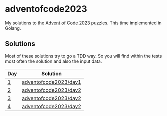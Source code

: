 # adventofcode2023

My solutions to the [Advent of Code 2023](https://adventofcode.com/2023) puzzles. This time implemented in Golang.

## Solutions 

Most of these solutions try to go a TDD way. So you will find within the tests most often the solution and also the input data.

| Day | Solution | 
| --- | -------- |
| [1](https://adventofcode.com/2023/day/1)   | [adventofcode2023/day1](day1)|
| [2](https://adventofcode.com/2023/day/2)   | [adventofcode2023/day2](day2)|
| [3](https://adventofcode.com/2023/day/3)   | [adventofcode2023/day2](day3)|
| [4](https://adventofcode.com/2023/day/4)   | [adventofcode2023/day2](day4)|






